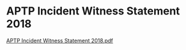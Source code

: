 # APTP Incident Witness Statement 2018

[APTP Incident Witness Statement 2018.pdf](APTP%20Incident%20Witness%20Statement%202018%20055dd84257e042f79e671b0782b6eda8/APTP_Incident_Witness_Statement_2018.pdf)